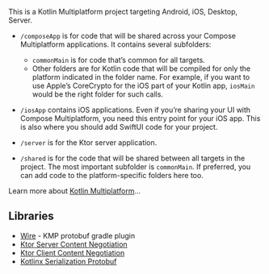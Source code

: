 This is a Kotlin Multiplatform project targeting Android, iOS, Desktop, Server.

* `/composeApp` is for code that will be shared across your Compose Multiplatform applications.
  It contains several subfolders:
  - `commonMain` is for code that’s common for all targets.
  - Other folders are for Kotlin code that will be compiled for only the platform indicated in the folder name.
    For example, if you want to use Apple’s CoreCrypto for the iOS part of your Kotlin app,
    `iosMain` would be the right folder for such calls.

* `/iosApp` contains iOS applications. Even if you’re sharing your UI with Compose Multiplatform, 
  you need this entry point for your iOS app. This is also where you should add SwiftUI code for your project.

* `/server` is for the Ktor server application.

* `/shared` is for the code that will be shared between all targets in the project.
  The most important subfolder is `commonMain`. If preferred, you can add code to the platform-specific folders here too.


Learn more about [Kotlin Multiplatform](https://www.jetbrains.com/help/kotlin-multiplatform-dev/get-started.html)…

## Libraries

* [Wire](https://github.com/square/wire) - KMP protobuf gradle plugin
* [Ktor Server Content Negotiation](https://ktor.io/docs/serialization.html)
* [Ktor Client Content Negotiation](https://ktor.io/docs/client-serialization.html)
* [Kotlinx Serialization Protobuf](https://kotlinlang.org/api/kotlinx.serialization/kotlinx-serialization-protobuf/kotlinx.serialization.protobuf/-proto-buf/)
